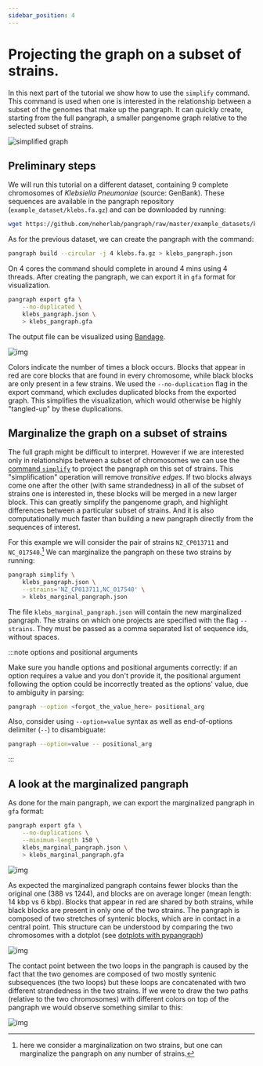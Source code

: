 ```yaml
---
sidebar_position: 4
---
```


# Projecting the graph on a subset of strains.

In this next part of the tutorial we show how to use the `simplify` command. This command is used when one is interested in the relationship between a subset of the genomes that make up the pangraph. It can quickly create, starting from the full pangraph, a smaller pangenome graph relative to the selected subset of strains.

![simplified graph](../assets/t4_simplify.png)

## Preliminary steps

We will run this tutorial on a different dataset, containing 9 complete chromosomes of _Klebsiella Pneumoniae_ (source: GenBank). These sequences are available in the pangraph repository (`example_dataset/klebs.fa.gz`) and can be downloaded by running:

```bash
wget https://github.com/neherlab/pangraph/raw/master/example_datasets/klebs.fa.gz
```

As for the previous dataset, we can create the pangraph with the command:

```bash
pangraph build --circular -j 4 klebs.fa.gz > klebs_pangraph.json
```

On 4 cores the command should complete in around 4 mins using 4 threads. After creating the pangraph, we can export it in `gfa` format for visualization.

```bash
pangraph export gfa \
    --no-duplicated \
    klebs_pangraph.json \
    > klebs_pangraph.gfa
```

The output file can be visualized using [Bandage](https://rrwick.github.io/Bandage/).

![img](../assets/t4_klebs_full_pangraph.png)

Colors indicate the number of times a block occurs. Blocks that appear in red are core blocks that are found in every chromosome, while black blocks are only present in a few strains. We used the `--no-duplication` flag in the export command, which excludes duplicated blocks from the exported graph. This simplifies the visualization, which would otherwise be highly "tangled-up" by these duplications.


## Marginalize the graph on a subset of strains

The full graph might be difficult to interpret. However if we are interested only in relationships between a subset of chromosomes we can use the [command `simplify`](../reference.md#pangraph-simplify) to project the pangraph on this set of strains. This "simplification" operation will remove _transitive edges_. If two blocks always come one after the other (with same strandedness) in all of the subset of strains one is interested in, these blocks will be merged in a new larger block. This can greatly simplify the pangenome graph, and highlight differences between a particular subset of strains. And it is also computationally much faster than building a new pangraph directly from the sequences of interest.

For this example we will consider the pair of strains `NZ_CP013711` and `NC_017540`.[^1] We can marginalize the pangraph on these two strains by running:

[^1]: here we consider a marginalization on two strains, but one can marginalize the pangraph on any number of strains.

```bash
pangraph simplify \
    klebs_pangraph.json \
    --strains='NZ_CP013711,NC_017540' \
    > klebs_marginal_pangraph.json
```

The file `klebs_marginal_pangraph.json` will contain the new marginalized pangraph. The strains on which one projects are specified with the flag `--strains`. They must be passed as a comma separated list of sequence ids, without spaces.

:::note options and positional arguments

Make sure you handle options and positional arguments correctly: if an option requires a value and you don't provide it, the positional argument following the option could be incorrectly treated as the options' value, due to ambiguity in parsing:

```sh
pangraph --option <forgot_the_value_here> positional_arg
```

Also, consider using `--option=value` syntax as well as end-of-options delimiter (`--`) to disambiguate:

```sh
pangraph --option=value -- positional_arg
```

:::

## A look at the marginalized pangraph

As done for the main pangraph, we can export the marginalized pangraph in `gfa` format:

```bash
pangraph export gfa \
    --no-duplications \
    --minimum-length 150 \
    klebs_marginal_pangraph.json \
    > klebs_marginal_pangraph.gfa
```

![img](../assets/t4_klebs_marginal_pangraph.png)

As expected the marginalized pangraph contains fewer blocks than the original one (388 vs 1244), and blocks are on average longer (mean length: 14 kbp vs 6 kbp). Blocks that appear in red are shared by both strains, while black blocks are present in only one of the two strains. The pangraph is composed of two stretches of syntenic blocks, which are in contact in a central point. This structure can be understood by comparing the two chromosomes with a dotplot (see [dotplots with pypangraph](../pypangraph/tutorial5.md))

![img](../assets/t4_klebs_dotplot.png)

The contact point between the two loops in the pangraph is caused by the fact that the two genomes are composed of two mostly syntenic subsequences (the two loops) but these loops are concatenated with two different strandedness in the two strains. If we were to draw the two paths (relative to the two chromosomes) with different colors on top of the pangraph we would observe something similar to this:

![img](../assets/t4_pangraph_inversion.png)

